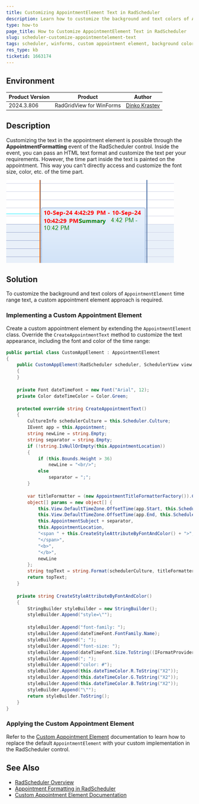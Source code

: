 ```yaml
---
title: Customizing AppointmentElement Text in RadScheduler
description: Learn how to customize the background and text colors of AppointmentElement objects in RadScheduler for WinForms.
type: how-to
page_title: How to Customize AppointmentElement Text in RadScheduler
slug: scheduler-customize-appointmentelement-text
tags: scheduler, winforms, custom appointment element, background color, text color
res_type: kb
ticketid: 1663174
---
```


## Environment

|Product Version|Product|Author|
|----|----|----|
|2024.3.806|RadGridView for WinForms|[Dinko Krastev](https://www.telerik.com/blogs/author/dinko-krastev)|

## Description

Customizing the text in the appointment element is possible through the __AppointmentFormatting__ event of the RadScheduler control. Inside the event, you can pass an HTML text format and customize the text per your requirements. However, the time part inside the text is painted on the appointment. This way you can't directly access and customize the font size, color, etc. of the time part.

![WinForms RadScheduler Appointment Element Text](images/scheduler-customize-appointmentelement-text001.png)

## Solution

To customize the background and text colors of `AppointmentElement` time range text, a custom appointment element approach is required.

### Implementing a Custom Appointment Element

Create a custom appointment element by extending the `AppointmentElement` class. Override the `CreateAppointmentText` method to customize the text appearance, including the font and color of the time range:

````C#
public partial class CustomAppElement : AppointmentElement
{
    public CustomAppElement(RadScheduler scheduler, SchedulerView view, IEvent appointment) : base(scheduler, view, appointment)
    {
    }

    private Font dateTimeFont = new Font("Arial", 12);
    private Color dateTimeColor = Color.Green;

    protected override string CreateAppointmentText()
    {
        CultureInfo schedulerCulture = this.Scheduler.Culture;
        IEvent app = this.Appointment;
        string newLine = string.Empty;
        string separator = string.Empty;
        if (!string.IsNullOrEmpty(this.AppointmentLocation))
        {
            if (this.Bounds.Height > 36)
                newLine = "<br/>";
            else
                separator = ";";
        }

        var titleFormatter = (new AppointmentTitleFormatterFactory()).Create(View.ViewType);
        object[] params = new object[] {
            this.View.DefaultTimeZone.OffsetTime(app.Start, this.Scheduler.SystemTimeZone),
            this.View.DefaultTimeZone.OffsetTime(app.End, this.Scheduler.SystemTimeZone),
            this.AppointmentSubject + separator,
            this.AppointmentLocation,
            "<span " + this.CreateStyleAttributeByFontAndColor() + ">",
            "</span>",
            "<b>",
            "</b>",
            newLine
        };
        string topText = string.Format(schedulerCulture, titleFormatter.GetTitleFormat(this, this.View, this.Scheduler), params);
        return topText;
    }

    private string CreateStyleAttributeByFontAndColor()
    {
        StringBuilder styleBuilder = new StringBuilder();
        styleBuilder.Append("style=\"");

        styleBuilder.Append("font-family: ");
        styleBuilder.Append(dateTimeFont.FontFamily.Name);
        styleBuilder.Append("; ");
        styleBuilder.Append("font-size: ");
        styleBuilder.Append(dateTimeFont.Size.ToString((IFormatProvider)NumberFormatInfo.InvariantInfo));
        styleBuilder.Append("; ");
        styleBuilder.Append("color: #");
        styleBuilder.Append(this.dateTimeColor.R.ToString("X2"));
        styleBuilder.Append(this.dateTimeColor.G.ToString("X2"));
        styleBuilder.Append(this.dateTimeColor.B.ToString("X2"));
        styleBuilder.Append("\"");
        return styleBuilder.ToString();
    }
}

````

### Applying the Custom Appointment Element

Refer to the [Custom Appointment Element](https://docs.telerik.com/devtools/winforms/controls/scheduler/appointments-and-dialogs/custom-appointment-element) documentation to learn how to replace the default `AppointmentElement` with your custom implementation in the RadScheduler control.

## See Also

- [RadScheduler Overview](https://docs.telerik.com/devtools/winforms/controls/scheduler/overview)
- [Appointment Formatting in RadScheduler](https://docs.telerik.com/devtools/winforms/controls/scheduler/appointments-and-dialogs/appointment-formatting)
- [Custom Appointment Element Documentation](https://docs.telerik.com/devtools/winforms/controls/scheduler/appointments-and-dialogs/custom-appointment-element)
